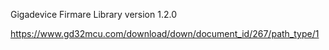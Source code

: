 Gigadevice Firmare Library version 1.2.0

https://www.gd32mcu.com/download/down/document_id/267/path_type/1


